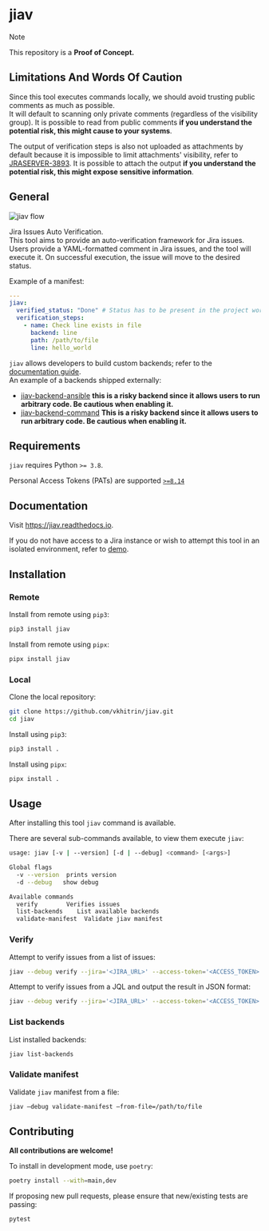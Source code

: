 # jiav

> [!NOTE]
> This repository is a **Proof of Concept.**

## Limitations And Words Of Caution

Since this tool executes commands locally, we should avoid trusting public comments as much as possible.  
It will default to scanning only private comments (regardless of the visibility group). It is possible to read from public comments **if you understand the potential risk, this might cause to your systems**.

The output of verification steps is also not uploaded as attachments by default because it is impossible to limit attachments' visibility, refer to [JRASERVER-3893](https://jira.atlassian.com/browse/JRASERVER-3893). It is possible to attach the output **if you understand the potential risk, this might expose sensitive information**.

## General

![jiav flow](https://jiav.readthedocs.io/en/latest/_images/Flow.jpeg)

Jira Issues Auto Verification.  
This tool aims to provide an auto-verification framework for Jira issues.  
Users provide a YAML-formatted comment in Jira issues, and the tool will execute it.
On successful execution, the issue will move to the desired status.

Example of a manifest:

```yaml
---
jiav:
  verified_status: "Done" # Status has to be present in the project workflow
  verification_steps:
    - name: Check line exists in file
      backend: line
      path: /path/to/file
      line: hello_world
```

`jiav` allows developers to build custom backends; refer to the [documentation guide](docs/source/developing_backends.rst).  
An example of a backends shipped externally:

- [jiav-backend-ansible](https://github.com/vkhitrin/jiav-backend-ansible) **this is a risky backend since it allows users to run arbitrary code. Be cautious when enabling it.**
- [jiav-backend-command](https://github.com/vkhitrin/jiav-backend-command) **This is a risky backend since it allows users to run arbitrary code. Be cautious when enabling it.**

## Requirements

`jiav` requires Python `>= 3.8`.

Personal Access Tokens (PATs) are supported [`>=8.14`](https://confluence.atlassian.com/enterprise/using-personal-access-tokens-1026032365.html)

## Documentation

Visit <https://jiav.readthedocs.io>.

If you do not have access to a Jira instance or wish to attempt this tool in an isolated environment, refer to [demo](docs/source/demo_try_it_yourself.rst).

## Installation

### Remote

Install from remote using `pip3`:

```bash
pip3 install jiav
```

Install from remote using `pipx`:

```bash
pipx install jiav
```

### Local

Clone the local repository:

```bash
git clone https://github.com/vkhitrin/jiav.git
cd jiav
```

Install using `pip3`:

```bash
pip3 install .
```

Install using `pipx`:

```bash
pipx install .
```

## Usage

After installing this tool `jiav` command is available.

There are several sub-commands available, to view them execute `jiav`:

```bash
usage: jiav [-v | --version] [-d | --debug] <command> [<args>]

Global flags
  -v --version  prints version
  -d --debug   show debug

Available commands
  verify        Verifies issues
  list-backends    List available backends
  validate-manifest  Validate jiav manifest
```

### Verify

Attempt to verify issues from a list of issues:

```bash
jiav --debug verify --jira='<JIRA_URL>' --access-token='<ACCESS_TOKEN>' --issue='<KEY-1>' --issue='<KEY-2>'
```

Attempt to verify issues from a JQL and output the result in JSON format:

```bash
jiav --debug verify --jira='<JIRA_URL>' --access-token='<ACCESS_TOKEN>' --query='issue = "KEY-1"' --format='json'
```

### List backends

List installed backends:

```bash
jiav list-backends
```

### Validate manifest

Validate `jiav` manifest from a file:

```bash
jiav —debug validate-manifest —from-file=/path/to/file
```

## Contributing

**All contributions are welcome!**

To install in development mode, use `poetry`:

```bash
poetry install --with=main,dev
```

If proposing new pull requests, please ensure that new/existing tests are passing:

```bash
pytest
```
